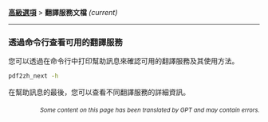 [**高級選項**](./introduction.md) > **翻譯服務文檔** _(current)_

---

### 透過命令行查看可用的翻譯服務

您可以透過在命令行中打印幫助訊息來確認可用的翻譯服務及其使用方法。

```bash
pdf2zh_next -h
```

在幫助訊息的最後，您可以查看不同翻譯服務的詳細資訊。

<div align="right"> 
<h6><small>Some content on this page has been translated by GPT and may contain errors.</small></h6>